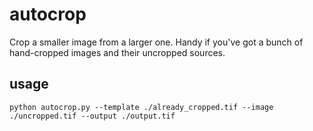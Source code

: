 # autocrop
Crop a smaller image from a larger one. Handy if you've got a bunch of hand-cropped images and their uncropped sources.

## usage
```python autocrop.py --template ./already_cropped.tif --image ./uncropped.tif --output ./output.tif```
